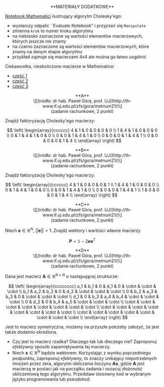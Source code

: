 <center>
**MATERIAŁY DODATKOWE**
</center>

[Notebook Mathematici](---ThisDir---/chol.nb) ilustrujący algorytm Cholesky'ego:

- wystarczy odpalić ``Evaluate Notebook" i przyjrzeć się `Manipulate`
- zmienna `krok` to numer kroku algorytmu
- na niebiesko zaznaczone są wartości elementów macierzowych, których jeszcze nie znamy
- na czarno zaznaczone są wartości elementów macierzowych, które znamy na danym etapie algorytmu
- przykład zajmuje się macierzami 4x4 ale można go łatwo uogólnić

Ciekawostka, nieskończone macierze w Mathematice:

- [część 1](https://kacpertopol.github.io/myblog/2021-01-16_gen_light.html)
- [część 2](https://kacpertopol.github.io/myblog/2021-01-17_gen_light.html)
- [część 3](https://kacpertopol.github.io/myblog/2021-01-19_gen_light.html)


<center>
**A**
</center>

<center>
\[[źródło: dr hab. Paweł Góra, prof. UJ](http://th-www.if.uj.edu.pl/zfs/gora/metnum21/)\]
</center>

<center>
(zadanie rachunkowe, 2 punkt)
</center>

Znajdź faktoryzację Cholesky'ego macierzy:

$$
\left(
\begin{array}{cccccc}
 4 & 1 & 0 & 0 & 0 & 0 \\
 1 & 4 & 1 & 0 & 0 & 0 \\
 0 & 1 & 4 & 1 & 0 & 0 \\
 0 & 0 & 1 & 4 & 1 & 0 \\
 0 & 0 & 0 & 1 & 4 & 1 \\
 0 & 0 & 0 & 0 & 1 & 4 \\
\end{array}
\right)
$$

<center>
**B**
</center>

<center>
\[[źródło: dr hab. Paweł Góra, prof. UJ](http://th-www.if.uj.edu.pl/zfs/gora/metnum21/)\]
</center>

<center>
(zadanie rachunkowe, 2 punkt)
</center>

Znajdź faktoryzację Cholesky'ego macierzy:

$$
\left(
\begin{array}{cccccc}
 4 & 1 & 0 & 0 & 0 & 1 \\
 1 & 4 & 1 & 0 & 0 & 0 \\
 0 & 1 & 4 & 1 & 0 & 0 \\
 0 & 0 & 1 & 4 & 1 & 0 \\
 0 & 0 & 0 & 1 & 4 & 1 \\
 1 & 0 & 0 & 0 & 1 & 4 \\
\end{array}
\right)
$$

<center>
**C**
</center>

<center>
\[[źródło: dr hab. Paweł Góra, prof. UJ](http://th-www.if.uj.edu.pl/zfs/gora/metnum21/)\]
</center>

<center>
(zadanie rachunkowe, 2 punkt)
</center>

Niech $\mathbf{e} \in \mathbb{R}^{N}$, $||\mathbf{e}|| = 1$. Znajdź wektory i wartości własne macierzy

$$
\mathbf{P} = \mathbb{1} - 2 \mathbf{e} \mathbf{e}^{T}
$$

<center>
**D**
</center>

<center>
\[[źródło: dr hab. Paweł Góra, prof. UJ](http://th-www.if.uj.edu.pl/zfs/gora/metnum21/)\]
</center>

<center>
(zadanie rachunkowe, 2 punkt)
</center>

Dana jest macierz $\mathbf{A} \in \mathbb{R}^{N \times N}$ o następującej strukturze:

$$
\left(
\begin{array}{cccccccc}
 a_1 & b_1 & 0 & d_1 & 0 & \cdot  & \cdot  & \cdot  \\
 b_1 & a_2 & b_2 & 0 & d_2 & \cdot  & \cdot  & \cdot  \\
 0 & b_2 & a_3 & b_3 & 0 & \cdot  & \cdot  & \cdot  \\
 d_1 & 0 & b_3 & a_4 & b_4 & \cdot  & \cdot  & \cdot  \\
 0 & d_2 & 0 & b_4 & a_5 & \cdot  & \cdot  & \cdot  \\
 \cdot  & \cdot  & \cdot  & \cdot  & \cdot  & \cdot  & \cdot  & \cdot  \\
 \cdot  & \cdot  & \cdot  & \cdot  & \cdot  & \cdot  & \cdot  & \cdot  \\
 \cdot  & \cdot  & \cdot  & \cdot  & \cdot  & \cdot  & \cdot  & \cdot  \\
\end{array}
\right)
$$

Jest to macierz symetryczna, możemy na przyszłe potrzeby założyć, 
że jest także dodatnio określona.

- Czy jest to macierz rzadka? Dlaczego tak lub dlaczego nie? Zaproponuj *efektywny*
  sposób zapamiętywania tej macierzy.
- Niech $\mathbf{x} \in \mathbb{R}^{N}$ będzie wektorem. Korzystając z wyniku poprzedniego 
  podpunktu, zaproponuj *efektywny*, to znaczy unikający niepotrzebnych mnożeń przez zera,
  algorytm obliczania iloczynu $\mathbf{A} \mathbf{x}$, gdzie $\mathbf{A}$ jest macierzą w postaci
  jak na początku zadania i oszacuj złożoność obliczeniową tego algorytmu. Przedstaw stosowny kod w wybranym języku
  programowania lub pseudokod.
